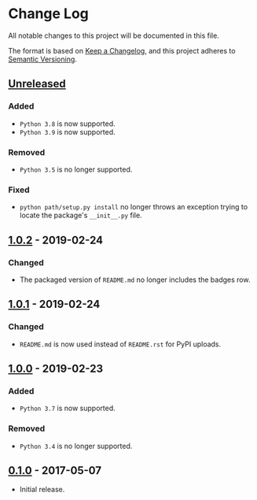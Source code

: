 # Change Log
All notable changes to this project will be documented in this file.

The format is based on [Keep a Changelog](https://keepachangelog.com/en/1.0.0/),
and this project adheres to [Semantic Versioning](https://semver.org/spec/v2.0.0.html).

## [Unreleased]
### Added
- `Python 3.8` is now supported.
- `Python 3.9` is now supported.

### Removed
- `Python 3.5` is no longer supported.

### Fixed
- `python path/setup.py install` no longer throws an exception trying to
  locate the package's `__init__.py` file.

## [1.0.2] - 2019-02-24
### Changed
- The packaged version of `README.md` no longer includes the badges row.

## [1.0.1] - 2019-02-24
### Changed
- `README.md` is now used instead of `README.rst` for PyPI uploads.

## [1.0.0] - 2019-02-23
### Added
- `Python 3.7` is now supported.

### Removed
- `Python 3.4` is no longer supported.

## [0.1.0] - 2017-05-07
- Initial release.

[Unreleased]: https://github.com/elliptical/tcm/compare/1.0.2...HEAD
[1.0.2]: https://github.com/elliptical/tcm/compare/1.0.1...1.0.2
[1.0.1]: https://github.com/elliptical/tcm/compare/1.0.0...1.0.1
[1.0.0]: https://github.com/elliptical/tcm/compare/0.1.0...1.0.0
[0.1.0]: https://github.com/elliptical/tcm/releases/tag/0.1.0
